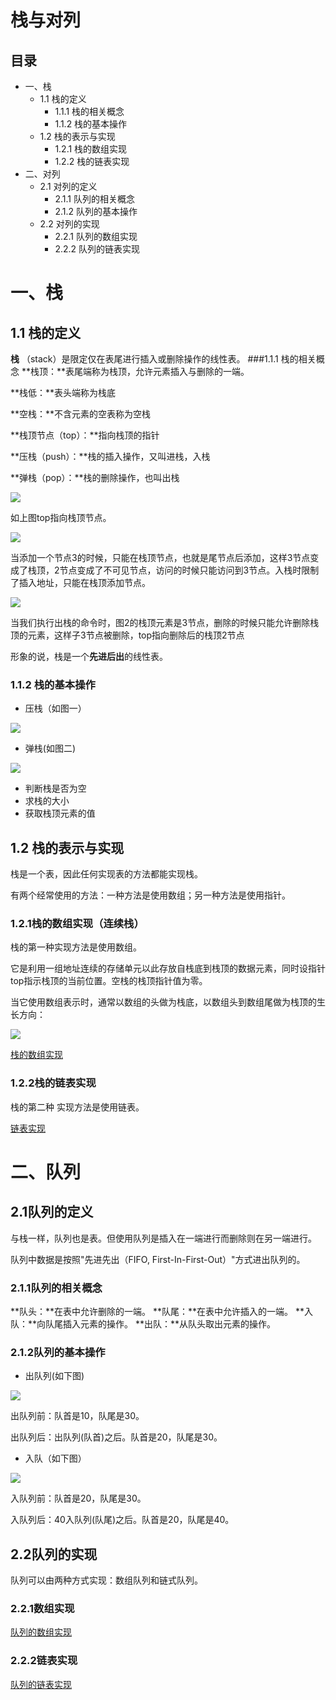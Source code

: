 # 栈与对列


## 目录
- 一、栈
  - 1.1 栈的定义
  	- 1.1.1 栈的相关概念
  	- 1.1.2 栈的基本操作 
  - 1.2 栈的表示与实现
  	- 1.2.1 栈的数组实现
  	- 1.2.2 栈的链表实现	 
- 二、对列
  - 2.1 对列的定义
    - 2.1.1 队列的相关概念
    - 2.1.2 队列的基本操作
  - 2.2 对列的实现
    - 2.2.1 队列的数组实现
    - 2.2.2 队列的链表实现

# 一、栈
## 1.1 栈的定义
**栈** （stack）是限定仅在表尾进行插入或删除操作的线性表。
###1.1.1 栈的相关概念
**栈顶：**表尾端称为栈顶，允许元素插入与删除的一端。

**栈低：**表头端称为栈底

**空栈：**不含元素的空表称为空栈

**栈顶节点（top）：**指向栈顶的指针

**压栈（push）：**栈的插入操作，又叫进栈，入栈

**弹栈（pop）：**栈的删除操作，也叫出栈

 ![](https://github.com/jvshwang/Linux-Basics/blob/master/doc/img/stark_and_queue/1.jpg)

如上图top指向栈顶节点。

 ![](https://github.com/jvshwang/Linux-Basics/blob/master/doc/img/stark_and_queue/2.jpg)

当添加一个节点3的时候，只能在栈顶节点，也就是尾节点后添加，这样3节点变成了栈顶，2节点变成了不可见节点，访问的时候只能访问到3节点。入栈时限制了插入地址，只能在栈顶添加节点。

 ![](https://github.com/jvshwang/Linux-Basics/blob/master/doc/img/stark_and_queue/3.jpg)

当我们执行出栈的命令时，图2的栈顶元素是3节点，删除的时候只能允许删除栈顶的元素，这样子3节点被删除，top指向删除后的栈顶2节点

形象的说，栈是一个**先进后出**的线性表。

### 1.1.2 栈的基本操作
- 压栈（如图一）

![](https://github.com/jvshwang/Linux-Basics/blob/master/doc/img/stark_and_queue/1.1.jpg)

- 弹栈(如图二)

![](https://github.com/jvshwang/Linux-Basics/blob/master/doc/img/stark_and_queue/21.2.jpg)

- 判断栈是否为空
- 求栈的大小
- 获取栈顶元素的值


## 1.2 栈的表示与实现
栈是一个表，因此任何实现表的方法都能实现栈。

有两个经常使用的方法：一种方法是使用数组；另一种方法是使用指针。

### 1.2.1栈的数组实现（连续栈）
栈的第一种实现方法是使用数组。

它是利用一组地址连续的存储单元以此存放自栈底到栈顶的数据元素，同时设指针top指示栈顶的当前位置。空栈的栈顶指针值为零。

当它使用数组表示时，通常以数组的头做为栈底，以数组头到数组尾做为栈顶的生长方向：

![](https://github.com/jvshwang/Linux-Basics/blob/master/doc/img/stark_and_queue/3.1.jpg)

[栈的数组实现](https://github.com/jvshwang/Linux-Basics/blob/master/src/stack/arr_stack.c)

### 1.2.2栈的链表实现 
栈的第二种 实现方法是使用链表。

[链表实现](https://github.com/jvshwang/Linux-Basics/blob/master/src/stack/l_stack.c)

# 二、队列

## 2.1队列的定义
与栈一样，队列也是表。但使用队列是插入在一端进行而删除则在另一端进行。

队列中数据是按照"先进先出（FIFO, First-In-First-Out）"方式进出队列的。

### 2.1.1队列的相关概念
**队头：**在表中允许删除的一端。
**队尾：**在表中允许插入的一端。
**入队：**向队尾插入元素的操作。
**出队：**从队头取出元素的操作。

### 2.1.2队列的基本操作
- 出队列(如下图)

![](https://github.com/jvshwang/Linux-Basics/blob/master/doc/img/stark_and_queue/queue_1.jpg)

出队列前：队首是10，队尾是30。

出队列后：出队列(队首)之后。队首是20，队尾是30。
- 入队（如下图）

![](https://github.com/jvshwang/Linux-Basics/blob/master/doc/img/stark_and_queue/queue_1.jpg)

入队列前：队首是20，队尾是30。

入队列后：40入队列(队尾)之后。队首是20，队尾是40。

## 2.2队列的实现
队列可以由两种方式实现：数组队列和链式队列。
### 2.2.1数组实现

[队列的数组实现](https://github.com/jvshwang/Linux-Basics/blob/master/src/queue/arr_queue.c)

### 2.2.2链表实现

[队列的链表实现]()


